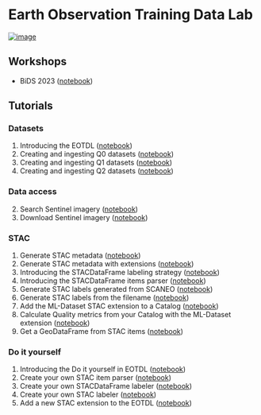 # Earth Observation Training Data Lab

[![image](https://img.shields.io/pypi/v/eotdl.svg)](https://pypi.python.org/pypi/eotdl)

## Workshops

- BiDS 2023 ([notebook](workshops/bids23/README.md))

## Tutorials

### Datasets

1. Introducing the EOTDL ([notebook](notebooks/00_eotdl.ipynb))
2. Creating and ingesting Q0 datasets ([notebook](notebooks/01_q0_datasets.ipynb))
3. Creating and ingesting Q1 datasets ([notebook](notebooks/02_q1_datasets.ipynb))
4. Creating and ingesting Q2 datasets ([notebook](notebooks/03_q2_datasets.ipynb))

### Data access

2. Search Sentinel imagery ([notebook](notebooks/10_search_sentinel_imagery.ipynb))
3. Download Sentinel imagery ([notebook](notebooks/11_download_sentinel_imagery.ipynb))

### STAC

1. Generate STAC metadata ([notebook](notebooks/20_stac.ipynb))
2. Generate STAC metadata with extensions ([notebook](notebooks/21_stac_extensions.ipynb))
3. Introducing the STACDataFrame labeling strategy ([notebook](notebooks/22_stac_df_labeling.ipynb))
2. Introducing the STACDataFrame items parser ([notebook](notebooks/23_stac_item_parsers.ipynb))
3. Generate STAC labels generated from SCANEO ([notebook](notebooks/24_stac_labels_scaneo.ipynb))
4. Generate STAC labels from the filename ([notebook](notebooks/25_stac_labels_name.ipynb))
5. Add the ML-Dataset STAC extension to a Catalog ([notebook](notebooks/26_stac_ml_dataset.ipynb))
6. Calculate Quality metrics from your Catalog with the ML-Dataset extension ([notebook](notebooks/27_ml_dataset_quality_metrics.ipynb))
6. Get a GeoDataFrame from STAC items ([notebook](notebooks/28_stac_to_geodataframe.ipynb))

### Do it yourself

1. Introducing the Do it yourself in EOTDL ([notebook](notebooks/30_do_it_yourself.ipynb))
2. Create your own STAC item parser ([notebook](notebooks/31_create_your_own_parser.ipynb))
3. Create your own STACDataFrame labeler ([notebook](notebooks/32_create_your_own_df_labeler.ipynb))
4. Create your own STAC labeler ([notebook](notebooks/33_create_your_own_stac_labeler.ipynb))
5. Add a new STAC extension to the EOTDL ([notebook](notebooks/34_add_stac_extension.ipynb))